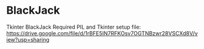 # BlackJack
Tkinter BlackJack
Required PIL and Tkinter
setup file: https://drive.google.com/file/d/1rBFE5IN7RFKOsv7OGTNBzwr28VSCXd8V/view?usp=sharing
